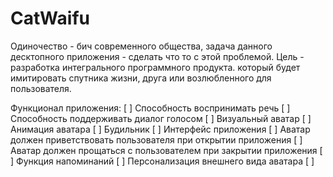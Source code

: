 # CatWaifu

Одиночество - бич современного общества, задача данного десктопного приложения - сделать что то с этой проблемой. Цель - разработка интегрального программного продукта. который будет имитировать спутника жизни, друга или возлюбленного для пользователя.

Функционал приложения: 
  [ ] Способность воспринимать речь
  [ ] Способность поддерживать диалог голосом
  [ ] Визуальный аватар
  [ ] Анимация аватара
  [ ] Будильник
  [ ] Интерфейс приложения
  [ ] Аватар должен приветствовать пользователя при открытии приложения
  [ ] Аватар должен прощаться с пользователем при закрытии приложения
  [ ] Функция напоминаний
  [ ] Персонализация внешнего вида аватара
  [ ] 

